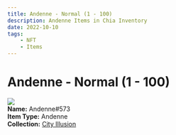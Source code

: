 ```yaml
---
title: Andenne - Normal (1 - 100)
description: Andenne Items in Chia Inventory
date: 2022-10-10
tags:
    - NFT
    - Items
---
```


# Andenne - Normal (1 - 100)
<div class="item_thumbnail">
<img loading="lazy" src="https://smsncxdr6oigwgkhklwykg5gbziwauziclxd3erskrkg4jltqmaq.arweave.net/kyTRXHHzkGsZR1LthRumDlFgUygS7j2SMlRUbiVzgwE"><br/>
<div><strong>Name:</strong> Andenne#573</div>
<div><strong>Item Type:</strong> Andenne</div>
<div><strong>Collection:</strong> <a href="https://www.spacescan.io/xch/nft/collection/col1lend2dcn558km4wcwta4xnkfv3xpcmlp9kyt0m909emvfxechlyqdl5ndg">City Illusion</a></div>
</div>

